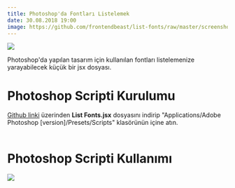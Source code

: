 ```yaml
--- 
title: Photoshop'da Fontları Listelemek
date: 30.08.2018 19:00
image: https://github.com/frontendbeast/list-fonts/raw/master/screenshots/result.jpg?raw=true
---
```


![](https://github.com/frontendbeast/list-fonts/raw/master/screenshots/result.jpg?raw=true)

Photoshop'da yapılan tasarım için kullanılan fontları listelemenize yarayabilecek küçük bir jsx dosyası.

# Photoshop Scripti Kurulumu
[Github linki](https://github.com/frontendbeast/list-fonts) üzerinden **List Fonts.jsx** dosyasını indirip "Applications/Adobe Photoshop [version]/Presets/Scripts" klasörünün içine atın.
<br><br>
# Photoshop Scripti Kullanımı

![](https://github.com/frontendbeast/list-fonts/raw/master/screenshots/usage.jpg?raw=true)










